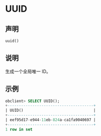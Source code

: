 # UUID

## 声明

```sql
uuid()
```

## 说明

生成一个全局唯一 ID。

## 示例

```sql
obclient> SELECT UUID();
+--------------------------------------+
| UUID()                               |
+--------------------------------------+
| eef95d17-e944-11eb-824a-ca1fa9040697 |
+--------------------------------------+
1 row in set 
```
